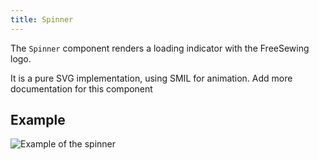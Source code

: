 ```yaml
---
title: Spinner
---
```


The `Spinner` component renders a loading indicator with the FreeSewing logo.

It is a pure SVG implementation, using SMIL for animation.<Fixme> Add more documentation for this component </Fixme>

## Example

![Example of the spinner](example.svg)


